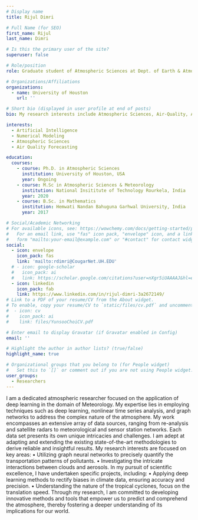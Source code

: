 ```yaml
---
# Display name
title: Rijul Dimri

# Full Name (for SEO)
first_name: Rijul
last_name: Dimri

# Is this the primary user of the site?
superuser: false

# Role/position
role: Graduate student of Atmospheric Sciences at Dept. of Earth & Atmospheric Sciences

# Organizations/Affiliations
organizations:
  - name: University of Houston
    url: ''

# Short bio (displayed in user profile at end of posts)
bio: My research interests include Atmospheric Sciences, Air-Quality, Artifical Intelligence and Numerical Modeling.

interests:
  - Artificial Intelligence
  - Numerical Modeling
  - Atmospheric Sciences
  - Air Quality Forecasting

education:
  courses:
    - course: Ph.D. in Atmospheric Sciences
      institution: University of Houston, USA
      year: Ongoing
    - course: M.Sc in Atmospheric Sciences & Meteorology
      institution: National Insititute of Technology Rourkela, India
      year: 2020
    - course: B.Sc. in Mathematics
      institution: Hemwati Nandan Bahuguna Garhwal University, India
      year: 2017

# Social/Academic Networking
# For available icons, see: https://wowchemy.com/docs/getting-started/page-builder/#icons
#   For an email link, use "fas" icon pack, "envelope" icon, and a link in the
#   form "mailto:your-email@example.com" or "#contact" for contact widget.
social:
  - icon: envelope
    icon_pack: fas
    link: 'mailto:rdimri@CougarNet.UH.EDU'
  # - icon: google-scholar
  #   icon_pack: ai
  #   link: https://scholar.google.com/citations?user=nXgr5iUAAAAJ&hl=en
  - icon: linkedin
    icon_pack: fab
    link: https://www.linkedin.com/in/rijul-dimri-3a2672149/
# Link to a PDF of your resume/CV from the About widget.
# To enable, copy your resume/CV to `static/files/cv.pdf` and uncomment the lines below.
#  - icon: cv
#    icon_pack: ai
#    link: files/YunsooChoiCV.pdf

# Enter email to display Gravatar (if Gravatar enabled in Config)
email: ''

# Highlight the author in author lists? (true/false)
highlight_name: true

# Organizational groups that you belong to (for People widget)
#   Set this to `[]` or comment out if you are not using People widget.
user_groups:
  - Researchers 
---
```

I am a dedicated atmospheric researcher focused on the application of deep learning in the domain of Meteorology. My expertise lies in employing techniques such as deep learning, nonlinear time series analysis, and graph networks to address the complex nature of the atmosphere.
My work encompasses an extensive array of data sources, ranging from re-analysis and satellite radars to meteorological and sensor station networks. Each data set presents its own unique intricacies and challenges. I am adept at adapting and extending the existing state-of-the-art methodologies to derive reliable and insightful results.
My research interests are focused on key areas:
•	Utilizing graph neural networks to precisely quantify the transportation patterns of pollutants.
•	Investigating the intricate interactions between clouds and aerosols.
In my pursuit of scientific excellence, I have undertaken specific projects, including:
•	Applying deep learning methods to rectify biases in climate data, ensuring accuracy and precision.
•	Understanding the nature of the tropical cyclones, focus on the translation speed.
Through my research, I am committed to developing innovative methods and tools that empower us to predict and comprehend the atmosphere, thereby fostering a deeper understanding of its implications for our world.






